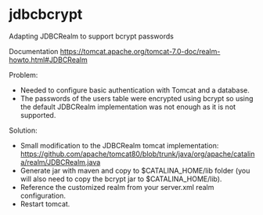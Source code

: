 # jdbcbcrypt
Adapting JDBCRealm to support bcrypt passwords

Documentation
https://tomcat.apache.org/tomcat-7.0-doc/realm-howto.html#JDBCRealm

Problem:

- Needed to configure basic authentication with Tomcat and a database. 
- The passwords of the users table were encrypted using bcrypt so using the default JDBCRealm implementation was not enough as it is not supported.

Solution:
- Small modification to the JDBCRealm tomcat implementation: https://github.com/apache/tomcat80/blob/trunk/java/org/apache/catalina/realm/JDBCRealm.java
- Generate jar with maven and copy to $CATALINA_HOME/lib folder (you will also need to copy the bcrypt jar to $CATALINA_HOME/lib). 
- Reference the customized realm from your server.xml realm configuration.
- Restart tomcat.
